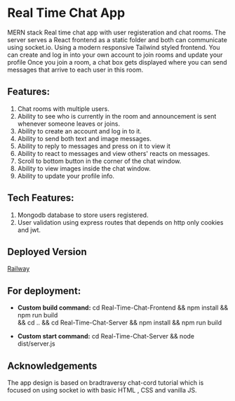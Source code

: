 # Real Time Chat App

MERN stack Real time chat app with user registeration and chat rooms.
The server serves a React frontend as a static folder and both can communicate using socket.io.
Using a modern responsive Tailwind styled frontend.
You can create and log in into your own account to join rooms and update your profile
Once you join a room, a chat box gets displayed where you can send messages that arrive to each user in this room.

## Features:

1. Chat rooms with multiple users.
2. Ability to see who is currently in the room and announcement is sent whenever someone leaves or joins.
3. Ability to create an account and log in to it.
4. Ability to send both text and image messages.
5. Ability to reply to messages and press on it to view it
6. Ability to react to messages and view others' reacts on messages.
7. Scroll to bottom button in the corner of the chat window.
8. Ability to view images inside the chat window.
9. Ability to update your profile info.

## Tech Features:

1. Mongodb database to store users registered.
2. User validation using express routes that depends on http only cookies and jwt.

## Deployed Version

[Railway](https://react-chat-app-production-a349.up.railway.app/)

## For deployment:

- **Custom build command:** cd Real-Time-Chat-Frontend && npm install && npm run build  
  && cd .. && cd Real-Time-Chat-Server && npm install && npm run build

- **Custom start command:** cd Real-Time-Chat-Server && node dist/server.js

## Acknowledgements

The app design is based on bradtraversy chat-cord tutorial which is focused on using socket io with basic HTML , CSS and vanilla JS.
